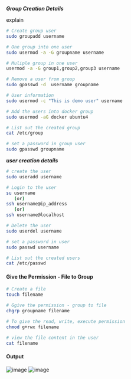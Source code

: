 _**Group Creation Details**_

explain

```bash
# Create group user
sudo groupadd username
```
```bash
# One group into one user
sudo usermod -a -G groupname username 
```

```bash
# Muliple group in one user
usermod -a -G group1,group2,group3 username
```

```bash
# Remove a user from group
sudo gpasswd -d  username groupname
```

```bash
# User information
sudo usermod -c "This is demo user" username
```

```bash
# Add the users into docker group
sudo usermod -aG docker ubuntu4
```
```bash
# List out the created group
cat /etc/group
```

```bash
# set a password in group user
sudo gpasswd groupname
```

_**user creation details**_

```bash
# create the user
sudo useradd username

# Login to the user
su username
   (or)
ssh username@ip_address
   (or)
ssh username@localhost

# Delete the user
sudo userdel username

# set a password in user
sudo passwd username

# List out the created users
cat /etc/passwd

```
#### Give the Permission - File to Group
```bash
# Create a file 
touch filename

# Ggive the permission - group to file
chgrp groupname filename

# To give the read, write, execute permission
chmod g+rwx filename

# view the file content in the user
cat filename
```
#### Output 
![image](https://user-images.githubusercontent.com/91359308/166628994-2dc3f3f6-87f2-4c7a-a8e0-cc3f557c8a92.png)
![image](https://user-images.githubusercontent.com/91359308/166631218-3d6ef51f-5fc9-447e-bf2c-d9d09dd5ec10.png)

